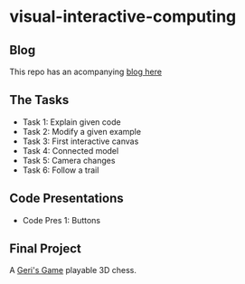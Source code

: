 # visual-interactive-computing
## Blog
This repo has an acompanying [blog here](https://estebandalelr.gitbooks.io/interactive-visual-computing/content/)
## The Tasks
- Task 1: Explain given code
- Task 2: Modify a given example
- Task 3: First interactive canvas
- Task 4: Connected model
- Task 5: Camera changes
- Task 6: Follow a trail
## Code Presentations
- Code Pres 1: Buttons
## Final Project
A [Geri's Game](https://www.youtube.com/watch?v=9IYRC7g2ICg) playable 3D chess.

